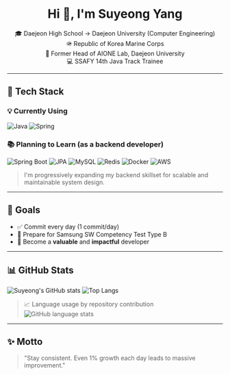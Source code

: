 <h1 align="center">Hi 👋, I'm Suyeong Yang</h1>
<p align="center">
  🎓 Daejeon High School → Daejeon University (Computer Engineering) <br>
  🪖 Republic of Korea Marine Corps <br>
  🧪 Former Head of AIONE Lab, Daejeon University <br>
  💻 SSAFY 14th Java Track Trainee <br>
</p>

---

## 🔧 Tech Stack

### 💡 Currently Using
![Java](https://img.shields.io/badge/Java-007396?style=flat&logo=java&logoColor=white)
![Spring](https://img.shields.io/badge/Spring-6DB33F?style=flat&logo=spring&logoColor=white)

### 📚 Planning to Learn (as a backend developer)
![Spring Boot](https://img.shields.io/badge/Spring_Boot-6DB33F?style=flat&logo=springboot&logoColor=white)
![JPA](https://img.shields.io/badge/JPA-007ACC?style=flat&logo=hibernate&logoColor=white)
![MySQL](https://img.shields.io/badge/MySQL-4479A1?style=flat&logo=mysql&logoColor=white)
![Redis](https://img.shields.io/badge/Redis-DC382D?style=flat&logo=redis&logoColor=white)
![Docker](https://img.shields.io/badge/Docker-2496ED?style=flat&logo=docker&logoColor=white)
![AWS](https://img.shields.io/badge/AWS-232F3E?style=flat&logo=amazonaws&logoColor=white)
> I'm progressively expanding my backend skillset for scalable and maintainable system design.

---

## 🚀 Goals

- ✅ Commit every day (1 commit/day)
- 🧠 Prepare for Samsung SW Competency Test Type B
- 🌱 Become a **valuable** and **impactful** developer

---

## 📊 GitHub Stats

![Suyeong's GitHub stats](https://github-readme-stats.vercel.app/api?username=Swimming-Yang&show_icons=true&theme=radical)
![Top Langs](https://github-readme-stats.vercel.app/api/top-langs/?username=Swimming-Yang&layout=compact&theme=radical)

> 📈 Language usage by repository contribution
![GitHub language stats](https://streak-stats.demolab.com?user=Swimming-Yang&theme=radical)

---

## ✨ Motto

> "Stay consistent. Even 1% growth each day leads to massive improvement."

